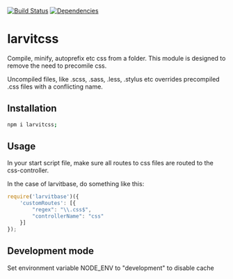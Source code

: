 [![Build Status](https://travis-ci.org/larvit/larvitcss.svg?branch=master)](https://travis-ci.org/larvit/larvitcss) [![Dependencies](https://david-dm.org/larvit/larvitcss.svg)](https://david-dm.org/larvit/larvitcss.svg)

# larvitcss

Compile, minify, autoprefix etc css from a folder. This module is designed to remove the need to precomile css.

Uncompiled files, like .scss, .sass, .less, .stylus etc overrides precompiled .css files with a conflicting name.

## Installation

```bash
npm i larvitcss;
```

## Usage

In your start script file, make sure all routes to css files are routed to the css-controller.

In the case of larvitbase, do something like this:

```javascript
require('larvitbase')({
	'customRoutes': [{
		"regex": "\\.css$",
		"controllerName": "css"
	}]
});
```

## Development mode

Set environment variable NODE_ENV to "development" to disable cache
